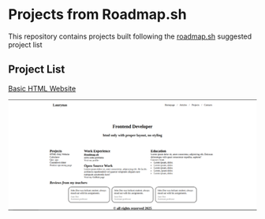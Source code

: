 # Projects from Roadmap.sh

This repository contains projects built following the [roadmap.sh](https://roadmap.sh/) suggested project list

## Project List
[Basic HTML Website](https://roadmap.sh/projects/basic-html-website)

<p align="left">
	<a href="./basic-html-site/">
		<img src="./assets/basic-html-site.png" alt="Basic HTML Website">
	</a>
</p>